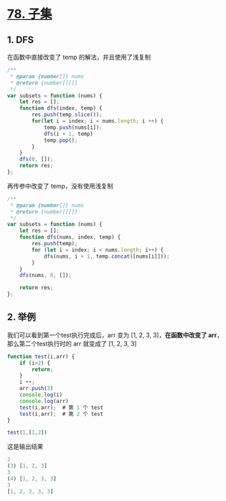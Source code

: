 # [78. 子集](https://leetcode-cn.com/problems/subsets/)

## 1. DFS

在函数中直接改变了 temp 的解法，并且使用了浅复制

```javascript
/**
 * @param {number[]} nums
 * @return {number[][]}
 */
var subsets = function (nums) {
    let res = [];
    function dfs(index, temp) {
        res.push(temp.slice());
        for(let i = index; i < nums.length; i ++) {
            temp.push(nums[i]);
            dfs(i + 1, temp)
            temp.pop();
        }
    }
    dfs(0, []);
    return res;
};
```

再传参中改变了 temp，没有使用浅复制

```javascript
/**
 * @param {number[]} nums
 * @return {number[][]}
 */
var subsets = function (nums) {
    let res = [];
    function dfs(nums, index, temp) {
        res.push(temp);
        for (let i = index; i < nums.length; i++) {
            dfs(nums, i + 1, temp.concat([nums[i]]));
        }
    }
    dfs(nums, 0, []);

    return res;
};
```

## 2. 举例

我们可以看到第一个test执行完成后，arr 变为 [1, 2, 3, 3]，**在函数中改变了 arr**，那么第二个test执行时的 arr 就变成了 [1, 2, 3, 3]

```javascript
function test(i,arr) {
    if (i>2) {
        return;
    }
    i ++;
    arr.push(3)            
    console.log(i)
    console.log(arr)
    test(i,arr);  # 第 1 个 test
    test(i,arr);  # 第 2 个 test
}

test(1,[1,2])
```

这是输出结果

```javascript
2
(3) [1, 2, 3]
3
(4) [1, 2, 3, 3]
3
[1, 2, 3, 3, 3]
```

